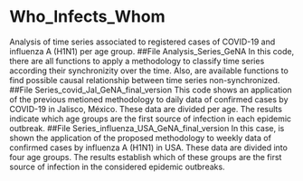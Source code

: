 # Who_Infects_Whom
 Analysis of time series associated to registered cases of COVID-19 and influenza A (H1N1) per age group.
 ##File Analysis_Series_GeNA
 In this code, there are all functions to apply a methodology to classify time series according their synchronizity over the time. Also, are available functions to find possible causal relationship between time series non-synchronized.
 ##File Series_covid_Jal_GeNA_final_version
 This code shows an application of the previous metioned methodology to daily data of confirmed cases by COVID-19 in Jalisco, México. These data are divided per age. The results indicate which age groups are the first source of infection in each epidemic outbreak.
 ##File Series_influenza_USA_GeNA_final_version
 In this case, is shown the application of the proposed methodology to weekly data of confirmed cases by influenza A (H1N1) in USA. These data are divided into four age groups. The results establish which of these groups are the first source of infection in the considered epidemic outbreaks.
